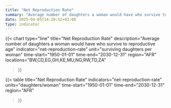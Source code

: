 ```yaml
---
title: "Net Reproduction Rate"
summary: "Average number of daughters a woman would have who survive to reproductive age"
date: 2025-04-05T14:20:52+03:00
type: indicator
---
```


{{< chart
    type="line"
    title="Net Reproduction Rate"
    description="Average number of daughters a woman would have who survive to reproductive age"
    indicator="net-reproduction-rate"
    unit="surviving daughters per woman"
    time-start="1950-01-01"
    time-end="2030-12-31"
    region="AFR"
    locations="BW,CD,EG,GH,KE,MU,NG,RW,TD,ZA"
>}}

{{< table
    title="Net Reproduction Rate"
    indicators="net-reproduction-rate"
    units="daughters/woman"
    time-start="1950-01-01"
    time-end="2030-12-31"
    region="AFR"
>}}
